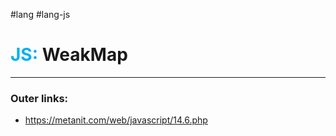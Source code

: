 #lang #lang-js
# <font color="#00b0f0">JS:</font> WeakMap
---
### Outer links:
- https://metanit.com/web/javascript/14.6.php